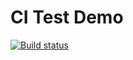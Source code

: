 # CI Test Demo

[![Build status](https://ci.appveyor.com/api/projects/status/nlsgav2fa7kosn2k?svg=true)](https://ci.appveyor.com/project/Zireael112/ajs-tests)

